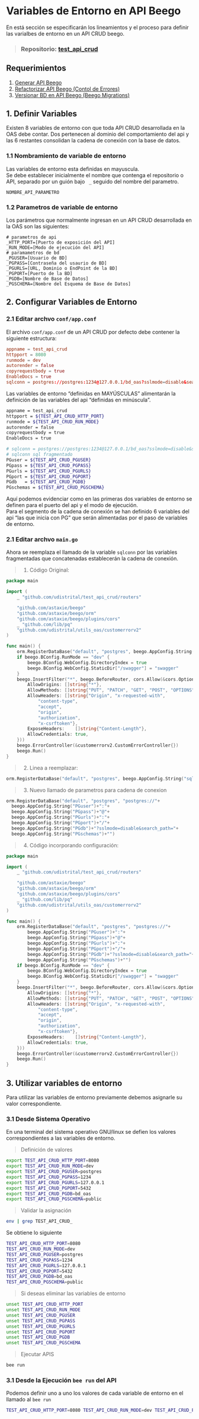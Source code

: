 # Variables de Entorno en API Beego
En está sección se especificarán los lineamientos y el proceso para definir las varialbes de entorno en un API CRUD beego.

> ### **Repositorio:** [test_api_crud](https://github.com/udistrital/test_api_crud)

## Requerimientos
1. [Generar API Beego](generar_api.md)
2. [Refactorizar API Beego (Contol de Errores)](control_error_json_crud.md)
3. [Versionar BD en API Beego (Beego Migrations)](beego_migrations.md)

## 1. Definir Variables
Existen 8 variables de entorno con que toda API CRUD desarrollada en la OAS debe contar.  Dos pertenecen al dominio del comportamiento del api y las 6 restantes consolidan la cadena de conexión con la base de datos.

### 1.1  Nombramiento de variable de entorno
Las variables de entorno esta definidas en mayuscula.   
Se debe establecer inicialmente el nombre que contenga el repositorio o API, separado por un guión bajo ` _` seguido del nombre del parametro.
```
NOMBRE_API_PARAMETRO
```
### 1.2 Parametros de variable de entorno
Los parámetros que normalmente ingresan en un API CRUD desarrollada en la OAS son las siguientes:
```shell
# parametros de api
_HTTP_PORT=[Puerto de exposición del API]
_RUN_MODE=[Modo de ejecución del API]
# paramametros de bd
_PGUSER=[Usuario de BD]
_PGPASS=[Contraseña del usaurio de BD]
_PGURLS=[URL, Dominio o EndPoint de la BD]
_PGPORT=[Puerto de la BD]
_PGDB=[Nombre de Base de Datos]
_PGSCHEMA=[Nombre del Esquema de Base de Datos]
```
## 2. Configurar Variables de Entorno

### 2.1 Editar archvo `conf/app.conf`
El archivo `conf/app.conf` de un API CRUD por defecto debe contener la siguiente estructura:
```conf
appname = test_api_crud
httpport = 8080
runmode = dev
autorender = false
copyrequestbody = true
EnableDocs = true
sqlconn = postgres://postgres:1234@127.0.0.1/bd_oas?sslmode=disable&search_path=public
```
Las variables de entorno “definidas en MAYÚSCULAS” alimentarán la definición de las variables del api “definidas en minúscula”.
```bash
appname = test_api_crud
httpport = ${TEST_API_CRUD_HTTP_PORT}
runmode = ${TEST_API_CRUD_RUN_MODE}
autorender = false
copyrequestbody = true
EnableDocs = true

# sqlconn = postgres://postgres:1234@127.0.0.1/bd_oas?sslmode=disable&search_path=public
# sqlconn sql fragmentado
PGuser = ${TEST_API_CRUD_PGUSER}
PGpass = ${TEST_API_CRUD_PGPASS}
PGurls = ${TEST_API_CRUD_PGURLS}
PGport = ${TEST_API_CRUD_PGPORT}
PGdb   = ${TEST_API_CRUD_PGDB}
PGschemas = ${TEST_API_CRUD_PGSCHEMA}
```
Aquí podemos evidenciar como en las primeras dos variables de entorno se definen para el puerto del api y el modo de ejecución.   
Para el segmento de la cadena de conexión se han definido 6 variables del api “las que inicia con PG” que serán alimentadas por el paso de variables de entorno.

### 2.1 Editar archvo `main.go`
Ahora se reemplaza el llamado de la variable `sqlconn` por las variables fragmentadas que concatenadas establecerán la cadena de conexión.

> 1) Código Original:
```go
package main

import (
	_ "github.com/udistrital/test_api_crud/routers"

	"github.com/astaxie/beego"
	"github.com/astaxie/beego/orm"
	"github.com/astaxie/beego/plugins/cors"
	_ "github.com/lib/pq"
	"github.com/udistrital/utils_oas/customerrorv2"
)

func main() {
	orm.RegisterDataBase("default", "postgres", beego.AppConfig.String("sqlconn"))
	if beego.BConfig.RunMode == "dev" {
		beego.BConfig.WebConfig.DirectoryIndex = true
		beego.BConfig.WebConfig.StaticDir["/swagger"] = "swagger"
	}
	beego.InsertFilter("*", beego.BeforeRouter, cors.Allow(&cors.Options{
		AllowOrigins: []string{"*"},
		AllowMethods: []string{"PUT", "PATCH", "GET", "POST", "OPTIONS", "DELETE"},
		AllowHeaders: []string{"Origin", "x-requested-with",
			"content-type",
			"accept",
			"origin",
			"authorization",
			"x-csrftoken"},
		ExposeHeaders:    []string{"Content-Length"},
		AllowCredentials: true,
	}))
	beego.ErrorController(&customerrorv2.CustomErrorController{})
	beego.Run()
}
```

> 2) Linea a reemplazar:
```go
orm.RegisterDataBase("default", "postgres", beego.AppConfig.String("sqlconn"))
```

> 3) Nuevo llamado de parametros para cadena de conexion
```go
orm.RegisterDataBase("default", "postgres", "postgres://"+
  beego.AppConfig.String("PGuser")+":"+
  beego.AppConfig.String("PGpass")+"@"+
  beego.AppConfig.String("PGurls")+":"+
  beego.AppConfig.String("PGport")+"/"+
  beego.AppConfig.String("PGdb")+"?sslmode=disable&search_path="+
  beego.AppConfig.String("PGschemas")+"")
```

> 4) Código incorporando configuración:
```go
package main

import (
	_ "github.com/udistrital/test_api_crud/routers"

	"github.com/astaxie/beego"
	"github.com/astaxie/beego/orm"
	"github.com/astaxie/beego/plugins/cors"
	_ "github.com/lib/pq"
	"github.com/udistrital/utils_oas/customerrorv2"
)

func main() {
	orm.RegisterDataBase("default", "postgres", "postgres://"+
		beego.AppConfig.String("PGuser")+":"+
		beego.AppConfig.String("PGpass")+"@"+
		beego.AppConfig.String("PGurls")+":"+
		beego.AppConfig.String("PGport")+"/"+
		beego.AppConfig.String("PGdb")+"?sslmode=disable&search_path="+
		beego.AppConfig.String("PGschemas")+"")
	if beego.BConfig.RunMode == "dev" {
		beego.BConfig.WebConfig.DirectoryIndex = true
		beego.BConfig.WebConfig.StaticDir["/swagger"] = "swagger"
	}
	beego.InsertFilter("*", beego.BeforeRouter, cors.Allow(&cors.Options{
		AllowOrigins: []string{"*"},
		AllowMethods: []string{"PUT", "PATCH", "GET", "POST", "OPTIONS", "DELETE"},
		AllowHeaders: []string{"Origin", "x-requested-with",
			"content-type",
			"accept",
			"origin",
			"authorization",
			"x-csrftoken"},
		ExposeHeaders:    []string{"Content-Length"},
		AllowCredentials: true,
	}))
	beego.ErrorController(&customerrorv2.CustomErrorController{})
	beego.Run()
}
```

## 3. Utilizar variables de entorno
Para utilizar las variables de entorno previamente debemos asignarle su valor correspondiente.

### 3.1 Desde Sistema Operativo
En una terminal del sistema operativo GNU/linux se defien los valores correspondientes a las variables de entorno.

>Definición de valores
```bash
export TEST_API_CRUD_HTTP_PORT=8080
export TEST_API_CRUD_RUN_MODE=dev
export TEST_API_CRUD_PGUSER=postgres
export TEST_API_CRUD_PGPASS=1234
export TEST_API_CRUD_PGURLS=127.0.0.1
export TEST_API_CRUD_PGPORT=5432
export TEST_API_CRUD_PGDB=bd_oas
export TEST_API_CRUD_PGSCHEMA=public
```

>Validar la asignación
```bash
env | grep TEST_API_CRUD_
```
Se obtiene lo siguiente
```bash
TEST_API_CRUD_HTTP_PORT=8080
TEST_API_CRUD_RUN_MODE=dev
TEST_API_CRUD_PGUSER=postgres
TEST_API_CRUD_PGPASS=1234
TEST_API_CRUD_PGURLS=127.0.0.1
TEST_API_CRUD_PGPORT=5432
TEST_API_CRUD_PGDB=bd_oas
TEST_API_CRUD_PGSCHEMA=public
```

>Si deseas eliminar las variables de entorno
```bash
unset TEST_API_CRUD_HTTP_PORT
unset TEST_API_CRUD_RUN_MODE
unset TEST_API_CRUD_PGUSER
unset TEST_API_CRUD_PGPASS
unset TEST_API_CRUD_PGURLS
unset TEST_API_CRUD_PGPORT
unset TEST_API_CRUD_PGDB
unset TEST_API_CRUD_PGSCHEMA
```

>Ejecutar APIS
```bash
bee run
```

### 3.1 Desde la Ejecución `bee run` del API
Podemos definir uno a uno los valores de cada variable de entorno en el llamado al `bee run`
```bash
TEST_API_CRUD_HTTP_PORT=8080 TEST_API_CRUD_RUN_MODE=dev TEST_API_CRUD_PGUSER=postgres TEST_API_CRUD_PGPASS=1234 TEST_API_CRUD_PGURLS=127.0.0.1 TEST_API_CRUD_PGPORT=5432 TEST_API_CRUD_PGDB=bd_oas TEST_API_CRUD_PGSCHEMA=public bee run
```
